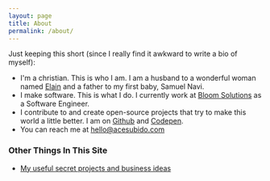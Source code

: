 ```yaml
---
layout: page
title: About
permalink: /about/
---
```


Just keeping this short (since I really find it awkward to write a bio of myself):

- I'm a christian. This is who I am. I am a husband to a wonderful woman named [Elain](http://elainojeda.com) and a father to my first baby, Samuel Navi.
- I make software. This is what I do. I currently work at [Bloom Solutions](https://bloom.solutions) as a Software Engineer.
- I contribute to and create open-source projects that try to make this world a little better. I am on [Github](https://github.com/ace-subido) and [Codepen](https://codepen.io/ace-subido).
- You can reach me at hello@acesubido.com

### Other Things In This Site

- [My useful secret projects and business ideas](http://acesubido.com/2016/01/21/my-useful-secret-projects-and-business-ideas.html)

